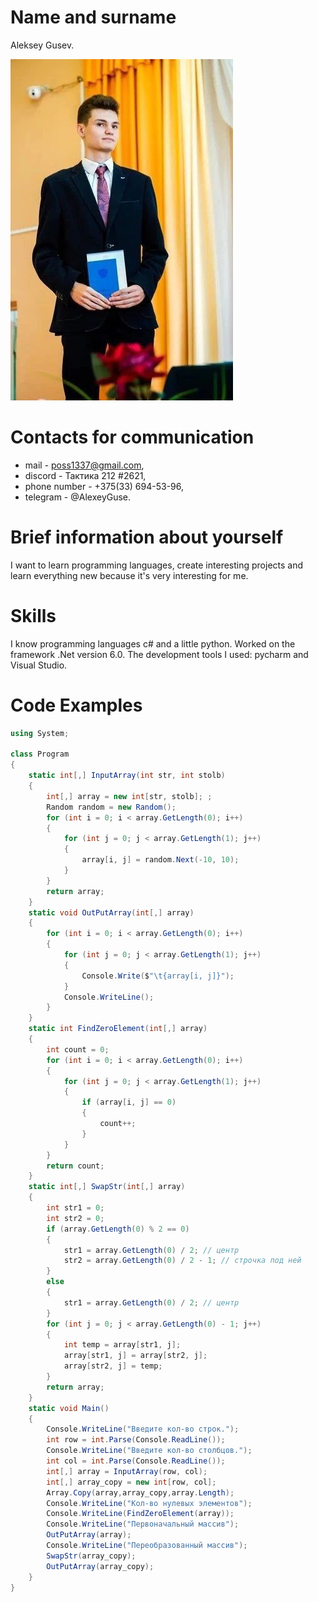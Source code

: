 # Name and surname

Aleksey Gusev.

![avatar](images/photo_2023-10-26_17-26-17.jpg)

# Contacts for communication

- mail - poss1337@gmail.com,
- discord - Тактика 212 #2621,
- phone number - +375(33) 694-53-96,
- telegram - @AlexeyGuse.

# Brief information about yourself

I want to learn programming languages, create interesting projects and learn everything new because it's very interesting for me.

# Skills

I know programming languages c# and a little python. Worked on the framework .Net version 6.0. The development tools I used: pycharm and Visual Studio.

# Code Examples

```C#
using System;

class Program
{
    static int[,] InputArray(int str, int stolb)
    {
        int[,] array = new int[str, stolb]; ;
        Random random = new Random();
        for (int i = 0; i < array.GetLength(0); i++)
        {
            for (int j = 0; j < array.GetLength(1); j++)
            {
                array[i, j] = random.Next(-10, 10);
            }
        }
        return array;
    }
    static void OutPutArray(int[,] array)
    {
        for (int i = 0; i < array.GetLength(0); i++)
        {
            for (int j = 0; j < array.GetLength(1); j++)
            {
                Console.Write($"\t{array[i, j]}");
            }
            Console.WriteLine();
        }
    }
    static int FindZeroElement(int[,] array)
    {
        int count = 0;
        for (int i = 0; i < array.GetLength(0); i++)
        {
            for (int j = 0; j < array.GetLength(1); j++)
            {
                if (array[i, j] == 0)
                {
                    count++;
                }
            }
        }
        return count;
    }
    static int[,] SwapStr(int[,] array)
    {
        int str1 = 0;
        int str2 = 0;
        if (array.GetLength(0) % 2 == 0)
        {
            str1 = array.GetLength(0) / 2; // центр
            str2 = array.GetLength(0) / 2 - 1; // строчка под ней
        }
        else
        {
            str1 = array.GetLength(0) / 2; // центр
        }
        for (int j = 0; j < array.GetLength(0) - 1; j++)
        {
            int temp = array[str1, j];
            array[str1, j] = array[str2, j];
            array[str2, j] = temp;
        }
        return array;
    }
    static void Main()
    {
        Console.WriteLine("Введите кол-во строк.");
        int row = int.Parse(Console.ReadLine());
        Console.WriteLine("Введите кол-во столбцов.");
        int col = int.Parse(Console.ReadLine());
        int[,] array = InputArray(row, col);
        int[,] array_copy = new int[row, col];
        Array.Copy(array,array_copy,array.Length);
        Console.WriteLine("Кол-во нулевых элементов");
        Console.WriteLine(FindZeroElement(array));
        Console.WriteLine("Первоначальный массив");
        OutPutArray(array);
        Console.WriteLine("Переобразованный массив");
        SwapStr(array_copy);
        OutPutArray(array_copy);
    }
}
```